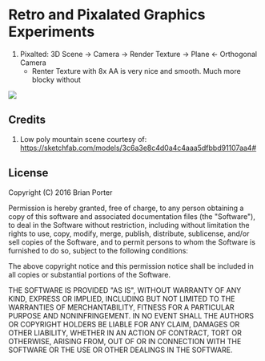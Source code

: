 Retro and Pixalated Graphics Experiments
==============================================

1. Pixalted: 3D Scene -> Camera -> Render Texture -> Plane <- Orthogonal Camera
	- Renter Texture with 8x AA is very nice and smooth. Much more blocky without

![](http://imgur.com/PU9vElm.gif)


Credits
-------
1. Low poly mountain scene courtesy of: https://sketchfab.com/models/3c6a3e8c4d0a4c4aaa5dfbbd91107aa4#


License
-------

Copyright (C) 2016 Brian Porter

Permission is hereby granted, free of charge, to any person obtaining a copy of this software and associated documentation files (the "Software"), to deal in the Software without restriction, including without limitation the rights to use, copy, modify, merge, publish, distribute, sublicense, and/or sell copies of the Software, and to permit persons to whom the Software is furnished to do so, subject to the following conditions:

The above copyright notice and this permission notice shall be included in all copies or substantial portions of the Software.

THE SOFTWARE IS PROVIDED "AS IS", WITHOUT WARRANTY OF ANY KIND, EXPRESS OR IMPLIED, INCLUDING BUT NOT LIMITED TO THE WARRANTIES OF MERCHANTABILITY, FITNESS FOR A PARTICULAR PURPOSE AND NONINFRINGEMENT. IN NO EVENT SHALL THE AUTHORS OR COPYRIGHT HOLDERS BE LIABLE FOR ANY CLAIM, DAMAGES OR OTHER LIABILITY, WHETHER IN AN ACTION OF CONTRACT, TORT OR OTHERWISE, ARISING FROM, OUT OF OR IN CONNECTION WITH THE SOFTWARE OR THE USE OR OTHER DEALINGS IN THE SOFTWARE.


